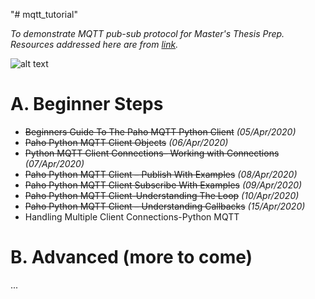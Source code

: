 "# mqtt_tutorial" 

*To demonstrate MQTT pub-sub protocol for Master's Thesis Prep.*
*Resources addressed here are from [link](http://www.steves-internet-guide.com/).*

![alt text](https://www.influxdata.com/wp-content/uploads/MQTT.png "MQTT")

# A. Beginner Steps

- ~~Beginners Guide To The Paho MQTT Python Client~~ *(05/Apr/2020)*
- ~~Paho Python MQTT Client Objects~~ *(06/Apr/2020)*
- ~~Python MQTT Client Connections– Working with Connections~~ *(07/Apr/2020)*
- ~~Paho Python MQTT Client – Publish With Examples~~ *(08/Apr/2020)*
- ~~Paho Python MQTT Client Subscribe With Examples~~ *(09/Apr/2020)*
- ~~Paho Python MQTT Client-Understanding The Loop~~ *(10/Apr/2020)*
- ~~Paho Python MQTT Client – Understanding Callbacks~~ *(15/Apr/2020)*
- Handling Multiple Client Connections-Python MQTT

# B. Advanced (more to come)

...
